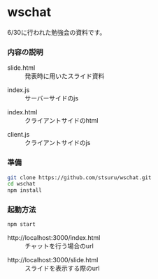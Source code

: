 # wschat

6/30に行われた勉強会の資料です。

### 内容の説明
<dl>
  <dt>slide.html</dt>
  <dd>発表時に用いたスライド資料</dd>
</dl>
<dl>
  <dt>index.js</dt>
  <dd>サーバーサイドのjs</dd>
</dl>
<dl>
  <dt>index.html</dt>
  <dd>クライアントサイドのhtml</dd>
</dl>
<dl>
  <dt>client.js</dt>
  <dd>クライアントサイドのjs</dd>
</dl>

### 準備
```bash
git clone https://github.com/stsuru/wschat.git
cd wschat
npm install
```
### 起動方法
```bash
npm start
```
<dl>
  <dt>http://localhost:3000/index.html</dt>
  <dd>チャットを行う場合のurl</dd>
</dl>
<dl>
  <dt>http://localhost:3000/slide.html</dt>
  <dd>スライドを表示する際のurl</dd>
</dl>
